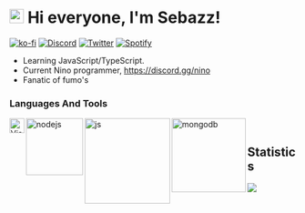# <img src="https://user-images.githubusercontent.com/57642291/115981321-b7a44c80-a58a-11eb-8109-79aa8bcf0698.gif" width="25px"> Hi everyone, I'm Sebazz! <br/>

[![ko-fi](https://ko-fi.com/img/githubbutton_sm.svg)](https://ko-fi.com/usebazz)
[![Discord](https://img.shields.io/badge/Discord-7289DA?style=for-the-badge&logo=discord&logoColor=white)](https://discord.gg/zfjG9YQMS5)
[![Twitter](https://img.shields.io/badge/Twitter-1DA1F2?style=for-the-badge&logo=twitter&logoColor=white)](https://twitter.com/ImSebazz)
[![Spotify](https://img.shields.io/badge/Spotify-1ED760?&style=for-the-badge&logo=spotify&logoColor=white)](https://open.spotify.com/user/314tdmnfzjyq4wlojnpige4q4v44)

-  Learning JavaScript/TypeScript.
-  Current Nino programmer, https://discord.gg/nino
-  Fanatic of fumo's

### Languages And Tools

<img align="left" alt="Visual Studio Code" width="26px" src="https://i.imgur.com/LwSdAlE.png" />
<img align="left" alt="nodejs" width="100px" src="https://img.shields.io/badge/Node.js-43853D?style=for-the-badge&logo=node.js&logoColor=white" />
<img align="left" alt="js" width="150px" src="https://img.shields.io/badge/JavaScript-323330?style=for-the-badge&logo=javascript&logoColor=F7DF1E"/>
<img align="left" alt="mongodb" width="130px" src="https://img.shields.io/badge/MongoDB-4EA94B?style=for-the-badge&logo=mongodb&logoColor=white"/> <br/>

## Statistics

<a>
  <img align="center" src="https://riday-ghstats.vercel.app/api/top-langs/?username=usebazz&theme=tokyonight&layout=compact" />
</a>
<br/>
